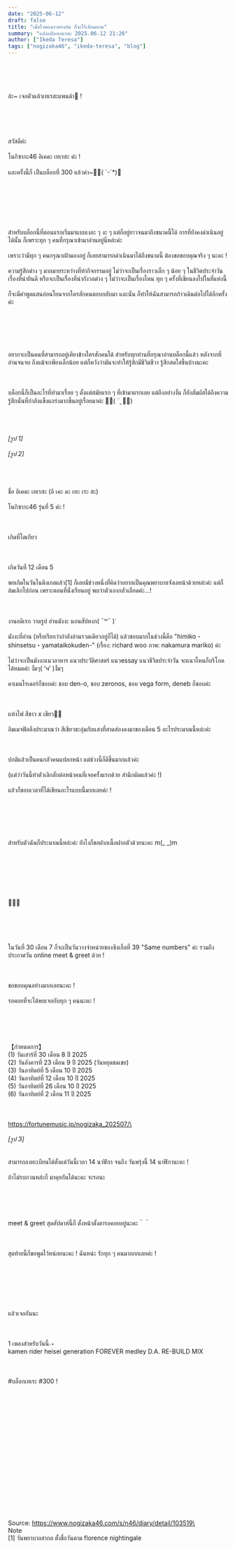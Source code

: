 ```yaml
---
date: "2025-06-12"
draft: false
title: "เมื่อใจของเราตรงกัน ก็จะไร้เทียมทาน"
summary: "แปลบล็อกเทเรสะ 2025.06.12 21:26"
author: ["Ikeda Teresa"]
tags: ["nogizaka46", "ikeda-teresa", "blog"]
---
```


\
\
\
\
อ้ะ~ เจอตัวแล้วเทเรสะแพนด้า👀 !\
\
\
\
\
\
สวัสดีค่ะ\
\
โนกิซากะ46 อิเคดะ เทเรสะ ค่ะ !\
\
และครั้งนี้ก็ เป็นบล็อกที่ 300 แล้วค่า~👏🏻( ˊᵕˋ*)🤍\
\
\
\
\
\
\
\
สำหรับบล็อกนี้ที่ตอนแรกเริ่มมาแบบเงอะ ๆ งะ ๆ แต่ก็อยู่ยาวจนมาถึงขนาดนี้ได้ การที่ยังคงดำเนินอยู่ได้นั้น ก็เพราะทุก ๆ คนที่กรุณาเข้ามาอ่านอยู่นี่หล่ะค่ะ\
\
เพราะว่ามีทุก ๆ คนกรุณาเฝ้ามองอยู่ ก็เลยสามารถดำเนินมาได้ถึงขนาดนี้ ต้องขอขอบคุณจริง ๆ นะคะ !\
\
ความรู้สึกต่าง ๆ มากมายระหว่างที่ทำกิจกรรมอยู่ ไม่ว่าจะเป็นเรื่องราวเล็ก ๆ น้อย ๆ ในชีวิตประจำวัน เรื่องที่น่ายินดี หรือจะเป็นเรื่องที่น่ากังวลต่าง ๆ ไม่ว่าจะเป็นเรื่องไหน ทุก ๆ ครั้งที่เขียนลงไปในที่แห่งนี้\
\
ก็จะมีคำพูดแสนอ่อนโยนจากใครสักคนตอบกลับมา และนั่น ก็ทำให้ฉันสามารถก้าวเดินต่อไปได้อีกครั้งค่ะ\
\
\
\
\
\
\
อยากจะเป็นคนที่สามารถอยู่เคียงข้างใครสักคนได้ สำหรับทุกท่านที่กรุณาอ่านบล็อกนี้แล้ว หลังจากที่อ่านจนจบ ถึงแม้จะเพียงเล็กน้อย แต่ก็หวังว่ามันจะทำให้รู้สึกมีชีวิตชีวา รู้สึกสดใสขึ้นบ้างนะคะ\
\
\
\
บล็อกนี่ก็เป็นอะไรที่ทำมาเรื่อย ๆ ตั้งแต่สมัยแรก ๆ ที่เข้ามาแรกเลย แต่ถึงอย่างงั้น ก็ยังสัมผัสได้ถึงความรู้สึกนั่นที่กำลังแข็งแกร่งมากขึ้นอยู่เรื่อยมาค่ะ 💪🏻( ¨̮ 💪🏻)\
\
\
\
\
_[รูป 1]_\
\
_[รูป 2]_\
\
\
\
\
ชื่อ อิเคดะ เทเรสะ (อิ เคะ ดะ เทะ เระ สะ)\
\
โนกิซากะ46 รุ่นที่ 5 ค่ะ !\
\
\
\
เกิดที่โตเกียว\
\
\
\
เกิดวันที่ 12 เดือน 5\
\
พอเกิดในวันไนติงเกลแล้ว[1] ก็เลยมีช่วงหนึ่งที่คิดว่าอยากเป็นคุณพยาบาลจังเลยน้าด้วยหล่ะค่ะ แต่ก็ล้มเลิกไปก่อน เพราะตอนที่นั่งเรียนอยู่ พบว่าตัวเองกลัวเลือดค่ะ...!\
\
\
\
งานอดิเรก วาดรูป อ่านมังงะ นอนสัปหงก( ¯꒳​¯ )ᐝ\
\
มังงะที่อ่าน (หรือเรียกว่ากำลังอ่านรวดเดียวอยู่ก็ได้) แล้วชอบมากในช่วงนี้คือ "himiko -shinsetsu・yamataikokuden-" (เรื่อง: richard woo ภาพ: nakamura mariko) ค่ะ\
\
ไม่ว่าจะเป็นมังงะแนวอาหาร แนวประวัติศาสตร์ แนวessay แนวชีวิตประจำวัน จะแนวไหนก็บริโภคได้หมดค่ะ งั่มๆ( ‘ч’ )งั่มๆ\
\
คาเมนไรเดอร์ก็ชอบค่ะ ชอบ den-o, ชอบ zeronos, ชอบ vega form, deneb ก็ชอบค่ะ\
\
\
\
แท่งไฟ สีขาว x เขียว🍄‍🟫\
\
อิมเมจฟิลลิ่งประมาณว่า สีเขียวชะอุ่มกับแสงที่สาดส่องลงมาของเดือน 5 อะไรประมาณนี้หล่ะค่ะ\
\
\
\
ปกติแล้วเป็นคนกลัวคนแปลกหน้า แต่ช่วงนี้ก็ดีขึ้นมากแล้วค่ะ\
\
(แต่ว่าวันนี้ทำตัวเลิกลั่กต่อหน้าคนที่เจอครั้งแรกด้วย สำนึกผิดแล้วค่ะ !)\
\
แล้วก็ชอบเวลาที่ได้เขียนอะไรแบบนี้มากเลยค่ะ !\
\
\
\
\
\
\
สำหรับตัวฉันก็ประมาณนี้หล่ะค่ะ ยังไงก็ขอฝากเนื้อฝากตัวด้วยนะคะ m(_ _)m\
\
\
\
\
\
\
\
🦢🎻🦅\
\
\
\
\
\
ในวันที่ 30 เดือน 7 ก็จะเป็นวันวางจำหน่ายของซิงเกิ้ลที่ 39 "Same numbers" ค่ะ รวมถึงประกาศวัน online meet & greet ด้วย !\
\
\
\
ขอขอบคุณอย่างมากเลยนะคะ !\
\
รอคอยที่จะได้พบเจอกับทุก ๆ คนนะคะ !\
\
\
\
\
\
【กำหนดการ】\
(1) วันเสาร์ที่ 30 เดือน 8 ปี 2025\
(2) วันอังคารที่ 23 เดือน 9 ปี 2025 (วันหยุดชดเชย)\
(3) วันอาทิตย์ที่ 5 เดือน 10 ปี 2025\
(4) วันอาทิตย์ที่ 12 เดือน 10 ปี 2025\
(5) วันอาทิตย์ที่ 26 เดือน 10 ปี 2025\
(6) วันอาทิตย์ที่ 2 เดือน 11 ปี 2025\
\
\
\
https://fortunemusic.jp/nogizaka_202507/\
\
\
_[รูป 3]_\
\
\
สามารถลงทะเบียนได้ตั้งแต่วันนี้เวลา 14 นาฬิกา จนถึง วันพรุ่งนี้ 14 นาฬิกานะคะ !\
\
ถ้าไม่รบกวนหล่ะก็ มาคุยกันได้นะคะ จะรอนะ\
\
\
\
\
\
meet & greet สุดสัปดาห์นี้ก็ ตั้งหน้าตั้งตารอคอยอยู่นะคะ＾＾\
\
\
\
สุดท้ายนี้ก็ขอพูดไว้หน่อยนะคะ ! ฉันหน่ะ รักทุก ๆ คนมากกกเลยค่ะ !\
\
\
\
\
\
\
\
แล้วเจอกันนะ\
\
\
\
1 เพลงสำหรับวันนี้⇢\
kamen rider heisei generation FOREVER medley D.A. RE-BUILD MIX\
\
\
\
#บล็อกเทเระ #300 !\
\
\
\
\
\
\
\
\
\
\
\
\
\
\
\
\
\
\
Source: https://www.nogizaka46.com/s/n46/diary/detail/103519\
\
Note\
[1] วันพยาบาลสากล ตั้งชื่อวันตาม florence nightingale
